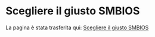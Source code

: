 # Scegliere il giusto SMBIOS

La pagina è stata trasferita qui: [Scegliere il giusto SMBIOS](https://dortania.github.io/OpenCore-Install-Guide/extras/smbios-support.html)

